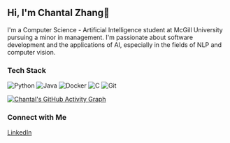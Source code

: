 ## Hi, I'm Chantal Zhang👋

I'm a Computer Science - Artificial Intelligence student at McGill University pursuing a minor in management. I'm passionate about software development and the applications of AI, especially in the fields of NLP and computer vision. 

### Tech Stack
![Python](https://img.shields.io/badge/Python-3776AB?style=for-the-badge&logo=python&logoColor=white)
![Java](https://img.shields.io/badge/Java-007396?style=for-the-badge&logo=java&logoColor=white)
![Docker](https://img.shields.io/badge/Docker-2496ED?style=for-the-badge&logo=docker&logoColor=white)
![C](https://img.shields.io/badge/C-A8B9CC?style=for-the-badge&logo=c&logoColor=white)
![Git](https://img.shields.io/badge/Git-F05032?style=for-the-badge&logo=git&logoColor=white)

[![Chantal's GitHub Activity Graph](https://github-readme-activity-graph.cyclic.app/graph?username=YourUsername&theme=react-dark&hide_border=true&radius=10)](https://github.com/YourUsername)


### Connect with Me
[LinkedIn](www.linkedin.com/in/chantal-zhang)





<!--
**chantalzhang/chantalzhang** is a ✨ _special_ ✨ repository because its `README.md` (this file) appears on your GitHub profile.

Here are some ideas to get you started:

- 🔭 I’m currently working on ...
- 🌱 I’m currently learning ...
- 👯 I’m looking to collaborate on ...
- 🤔 I’m looking for help with ...
- 💬 Ask me about ...
- 📫 How to reach me: ...
- 😄 Pronouns: ...
- ⚡ Fun fact: ...
-->
